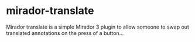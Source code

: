 # mirador-translate
Mirador translate is a simple Mirador 3 plugin to allow someone to swap out translated annotations on the press of a 
button...
